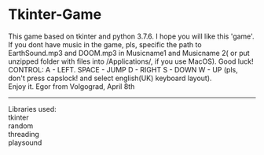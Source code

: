 # Tkinter-Game

This game based on tkinter and python 3.7.6. I hope you  will like this 'game'. If you dont have music in the game, pls, specific the path to EarthSound.mp3 and DOOM.mp3 in Musicname1 and Musicname 2( or put unzipped folder with files into /Applications/, if you use MacOS). Good luck!
CONTROL:
A - LEFT.                                                                                 SPACE - JUMP
D - RIGHT
S - DOWN 
W - UP (pls, don't press capslock! and  select english(UK) keyboard layout).     
Enjoy it.
Egor from Volgograd, April 8th





---------------------------
Libraries used:     
   tkinter          
   random           
   threading        
   playsound

